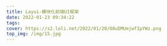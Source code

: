 ```yaml
---
title: Layui-模块化前端UI框架
date: 2022-01-23 09:34:22
tags:
cover: https://s2.loli.net/2022/01/20/O8uDMUmjwfIpYWz.png
top_img: /img/15.jpg
---
```


